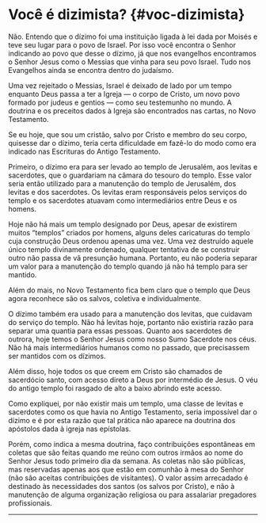 # Você é dizimista? {#voc-dizimista}

Não. Entendo que o dízimo foi uma instituição ligada à lei dada por Moisés e teve seu lugar para o povo de Israel. Por isso você encontra o Senhor indicando ao povo que desse o dízimo, já que nos evangelhos encontramos o Senhor Jesus como o Messias que vinha para seu povo Israel. Tudo nos Evangelhos ainda se encontra dentro do judaísmo.

Uma vez rejeitado o Messias, Israel é deixado de lado por um tempo enquanto Deus passa a ter a Igreja — o corpo de Cristo, um novo povo formado por judeus e gentios — como seu testemunho no mundo. A doutrina e os preceitos dados à Igreja são encontrados nas cartas, no Novo Testamento.

Se eu hoje, que sou um cristão, salvo por Cristo e membro do seu corpo, quisesse dar o dízimo, teria certa dificuldade em fazê-lo do modo como era indicado nas Escrituras do Antigo Testamento.

Primeiro, o dízimo era para ser levado ao templo de Jerusalém, aos levitas e sacerdotes, que o guardariam na câmara do tesouro do templo. Esse valor seria então utilizado para a manutenção do templo de Jerusalém, dos levitas e dos sacerdotes. Os levitas eram responsáveis pelos serviços do templo e os sacerdotes atuavam como intermediários entre Deus e os homens.

Hoje não há mais um templo designado por Deus, apesar de existirem muitos “templos” criados por homens, alguns deles caricaturas do templo cuja construção Deus ordenou apenas uma vez. Uma vez destruído aquele único templo divinamente ordenado, qualquer tentativa de se construir outro não passa de vã presunção humana. Portanto, eu não poderia separar um valor para a manutenção do templo quando já não há templo para ser mantido.

Além do mais, no Novo Testamento fica bem claro que o templo que Deus agora reconhece são os salvos, coletiva e individualmente.

O dízimo também era usado para a manutenção dos levitas, que cuidavam do serviço do templo. Não há levitas hoje, portanto não existiria razão para separar uma quantia para essas pessoas. Quanto aos sacerdotes de outrora, hoje temos o Senhor Jesus como nosso Sumo Sacerdote nos céus. Não há mais intermediários humanos como no passado, que precisassem ser mantidos com os dízimos.

Além disso, hoje todos os que creem em Cristo são chamados de sacerdócio santo, com acesso direto a Deus por intermédio de Jesus. O véu do antigo templo foi rasgado de alto a baixo abrindo este acesso.

Como expliquei, por não existir mais um templo, uma classe de levitas e sacerdotes como os que havia no Antigo Testamento, seria impossível dar o dízimo e é por esta razão que tal prática não aparece na doutrina dos apóstolos dada à igreja nas epístolas.

Porém, como indica a mesma doutrina, faço contribuições espontâneas em coletas que são feitas quando me reúno com outros irmãos ao nome do Senhor Jesus todo primeiro dia da semana. As coletas não são públicas, mas reservadas apenas aos que estão em comunhão à mesa do Senhor (não são aceitas contribuições de visitantes). O valor assim arrecadado é destinado às necessidades dos santos (os salvos por Cristo), e não à manutenção de alguma organização religiosa ou para assalariar pregadores profissionais.

*****